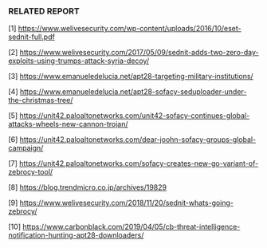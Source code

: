 ### RELATED REPORT

[1] https://www.welivesecurity.com/wp-content/uploads/2016/10/eset-sednit-full.pdf

[2] https://www.welivesecurity.com/2017/05/09/sednit-adds-two-zero-day-exploits-using-trumps-attack-syria-decoy/

[3] https://www.emanueledelucia.net/apt28-targeting-military-institutions/

[4] https://www.emanueledelucia.net/apt28-sofacy-seduploader-under-the-christmas-tree/

[5] https://unit42.paloaltonetworks.com/unit42-sofacy-continues-global-attacks-wheels-new-cannon-trojan/

[6] https://unit42.paloaltonetworks.com/dear-joohn-sofacy-groups-global-campaign/

[7] https://unit42.paloaltonetworks.com/sofacy-creates-new-go-variant-of-zebrocy-tool/

[8] https://blog.trendmicro.co.jp/archives/19829

[9] https://www.welivesecurity.com/2018/11/20/sednit-whats-going-zebrocy/

[10] https://www.carbonblack.com/2019/04/05/cb-threat-intelligence-notification-hunting-apt28-downloaders/

